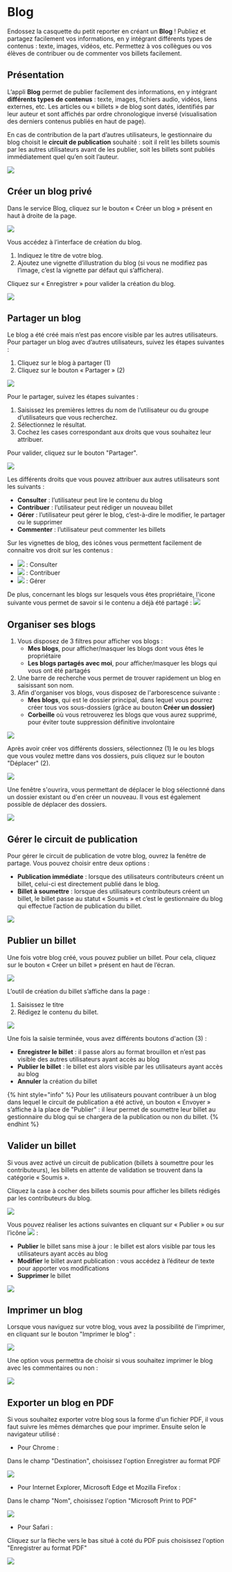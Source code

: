# Blog

Endossez la casquette du petit reporter en créant un **Blog** ! Publiez et partagez facilement vos informations, en y intégrant différents types de contenus : texte, images, vidéos, etc. Permettez à vos collègues ou vos élèves de contribuer ou de commenter vos billets facilement.

## Présentation

L’appli **Blog** permet de publier facilement des informations, en y intégrant **différents types de contenus** : texte, images, fichiers audio, vidéos, liens externes, etc. Les articles ou « billets » de blog sont datés, identifiés par leur auteur et sont affichés par ordre chronologique inversé (visualisation des derniers contenus publiés en haut de page).

En cas de contribution de la part d’autres utilisateurs, le gestionnaire du blog choisit le **circuit de publication** souhaité : soit il relit les billets soumis par les autres utilisateurs avant de les publier, soit les billets sont publiés immédiatement quel qu’en soit l’auteur.

![](<.gitbook/assets/blog\_1-1024x478-2-2-2 (1) (1).png>)

## Créer un blog privé

Dans le service Blog, cliquez sur le bouton « Créer un blog » présent en haut à droite de la page.

![](<.gitbook/assets/2d-blog-creer-1-1 (2).png>)

Vous accédez à l’interface de création du blog.

1. Indiquez le titre de votre blog.
2. Ajoutez une vignette d’illustration du blog (si vous ne modifiez pas l’image, c’est la vignette par défaut qui s’affichera).

Cliquez sur « Enregistrer » pour valider la création du blog.

![](<.gitbook/assets/2019-07-11\_11h06\_50 (2).png>)

## Partager un blog

Le blog a été créé mais n’est pas encore visible par les autres utilisateurs. Pour partager un blog avec d’autres utilisateurs, suivez les étapes suivantes :

1. Cliquez sur le blog à partager (1)
2. Cliquez sur le bouton « Partager » (2)

![](<.gitbook/assets/2019-07-12\_17h37\_18 (1) (1).png>)

Pour le partager, suivez les étapes suivantes :

1. Saisissez les premières lettres du nom de l’utilisateur ou du groupe d’utilisateurs que vous recherchez.
2. Sélectionnez le résultat.
3. Cochez les cases correspondant aux droits que vous souhaitez leur attribuer.

Pour valider, cliquez sur le bouton "Partager".

![](<.gitbook/assets/blog-2-1 (1) (1).png>)

Les différents droits que vous pouvez attribuer aux autres utilisateurs sont les suivants :

* **Consulter** : l’utilisateur peut lire le contenu du blog
* **Contribuer** : l’utilisateur peut rédiger un nouveau billet
* **Gérer** : l’utilisateur peut gérer le blog, c’est-à-dire le modifier, le partager ou le supprimer
* **Commenter** : l’utilisateur peut commenter les billets

Sur les vignettes de blog, des icônes vous permettent facilement de connaitre vos droit sur les contenus :

* ![](<.gitbook/assets/eye-1 (1).png>) : Consulter
* ![](<.gitbook/assets/pencil-1 (1).png>) : Contribuer
* ![](<.gitbook/assets/cog-1 (1).png>) : Gérer

De plus, concernant les blogs sur lesquels vous êtes propriétaire, l'icone suivante vous permet de savoir si le contenu a déjà été partagé : ![](<.gitbook/assets/share-1-2 (1).png>)

## Organiser ses blogs

1. Vous disposez de 3 filtres pour afficher vos blogs :&#x20;
   * **Mes blogs**, pour afficher/masquer les blogs dont vous êtes le propriétaire
   * **Les blogs partagés avec moi**, pour afficher/masquer les blogs qui vous ont été partagés
2. Une barre de recherche vous permet de trouver rapidement un blog en saisissant son nom.
3. Afin d'organiser vos blogs, vous disposez de l'arborescence suivante :&#x20;
   * **Mes blogs**, qui est le dossier principal, dans lequel vous pourrez créer tous vos sous-dossiers (grâce au bouton **Créer un dossier)**
   * **Corbeille** où vous retrouverez les blogs que vous aurez supprimé, pour éviter toute suppression définitive involontaire

![](<.gitbook/assets/2019-07-11\_11h35\_16-1 (1) (1).png>)

Après avoir créer vos différents dossiers, sélectionnez (1) le ou les blogs que vous voulez mettre dans vos dossiers, puis cliquez sur le bouton "Déplacer" (2).

![](<.gitbook/assets/2019-07-11\_11h28\_38 (2).png>)

Une fenêtre s'ouvrira, vous permettant de déplacer le blog sélectionné dans un dossier existant ou d'en créer un nouveau. Il vous est également possible de déplacer des dossiers.

![](<.gitbook/assets/2019-07-11\_11h29\_47-1 (1) (1).png>)

## Gérer le circuit de publication

Pour gérer le circuit de publication de votre blog, ouvrez la fenêtre de partage. Vous pouvez choisir entre deux options :

* **Publication immédiate** : lorsque des utilisateurs contributeurs créent un billet, celui-ci est directement publié dans le blog.
* **Billet à soumettre** : lorsque des utilisateurs contributeurs créent un billet, le billet passe au statut « Soumis » et c’est le gestionnaire du blog qui effectue l’action de publication du billet.

![](<.gitbook/assets/partage-blog-circuit-de-publication-2-4 (2).png>)

## Publier un billet

Une fois votre blog créé, vous pouvez publier un billet. Pour cela, cliquez sur le bouton « Créer un billet » présent en haut de l’écran.

![](<.gitbook/assets/blog\_4-1024x159-2-1-1-1 (1) (1).png>)

L’outil de création du billet s’affiche dans la page :

1. Saisissez le titre
2. Rédigez le contenu du billet.

![](<.gitbook/assets/2018-08-24\_15h13\_04-1-1-1 (1) (1).png>)

Une fois la saisie terminée, vous avez différents boutons d'action (3) :

* **Enregistrer le billet** : il passe alors au format brouillon et n’est pas visible des autres utilisateurs ayant accès au blog
* **Publier le billet** : le billet est alors visible par les utilisateurs ayant accès au blog
* **Annuler** la création du billet

{% hint style="info" %}
Pour les utilisateurs pouvant contribuer à un blog dans lequel le circuit de publication a été activé, un bouton « Envoyer » s’affiche à la place de "Publier" : il leur permet de soumettre leur billet au gestionnaire du blog qui se chargera de la publication ou non du billet.
{% endhint %}

## Valider un billet

Si vous avez activé un circuit de publication (billets à soumettre pour les contributeurs), les billets en attente de validation se trouvent dans la catégorie « Soumis ».

Cliquez la case à cocher des billets soumis pour afficher les billets rédigés par les contributeurs du blog.

![](<.gitbook/assets/blog\_51-1-1-1 (1) (1).png>)

Vous pouvez réaliser les actions suivantes en cliquant sur « Publier » ou sur l’icône ![](<.gitbook/assets/unnamed-file-2-1-2 (1) (1).png>) :

* **Publier** le billet sans mise à jour : le billet est alors visible par tous les utilisateurs ayant accès au blog
* **Modifier** le billet avant publication : vous accédez à l’éditeur de texte pour apporter vos modifications
* **Supprimer** le billet

![](<.gitbook/assets/blog\_2-1024x363-3-1 (2).png>)

## Imprimer un blog

Lorsque vous naviguez sur votre blog, vous avez la possibilité de l'imprimer, en cliquant sur le bouton "Imprimer le blog" :

![](<.gitbook/assets/imprimer-blog-2-2 (1) (1).png>)

Une option vous permettra de choisir si vous souhaitez imprimer le blog avec les commentaires ou non :

![](<.gitbook/assets/2018-10-19\_12h42\_55-2-1 (1) (1).png>)

## Exporter un blog en PDF

Si vous souhaitez exporter votre blog sous la forme d'un fichier PDF, il vous faut suivre les mêmes démarches que pour imprimer. Ensuite selon le navigateur utilisé :

* Pour Chrome :

Dans le champ "Destination", choisissez l'option Enregistrer au format PDF

![](<.gitbook/assets/2019-07-11\_15h18\_39-1 (1).png>)

* Pour Internet Explorer, Microsoft Edge et Mozilla Firefox :

Dans le champ "Nom", choisissez l'option "Microsoft Print to PDF"

![](<.gitbook/assets/2019-07-11\_15h18\_03 (1) (1).png>)

* Pour Safari :

Cliquez sur la flèche vers le bas situé à coté du PDF puis choisissez l'option "Enregistrer au format PDF"

![](<.gitbook/assets/capture-decran-2019-07-11-a-15.36.46 (1) (1).png>)
